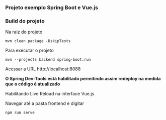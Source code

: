 ### Projeto exemplo Spring Boot e Vue.js

### Build do projeto

Na raiz do projeto

```
mvn clean package -DskipTests
```

Para executar o projeto

```
mvn --projects backend spring-boot:run
```

Acessar a URL http://localhost:8088

**O Spring Dev-Tools está habilitado permitindo assim redeploy na medida que o código é atualizado**

Habilitando Live Reload na interface Vue.js

Navegar até a pasta frontend e digitar
```
npm run serve
```
